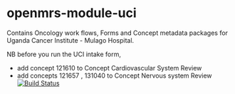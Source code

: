 # openmrs-module-uci
Contains Oncology work flows, Forms and Concept metadata packages for Uganda Cancer Institute - Mulago Hospital.

NB before you run the UCI intake form,

* add concept 121610  to Concept Cardiovascular System Review 
* add concepts 121657  , 131040  to Concept Nervous system Review 
[![Build Status](https://travis-ci.com/UCI-BAHMNI/openmrs-module-uci.svg?branch=master)](https://travis-ci.com/UCI-BAHMNI/openmrs-module-uci)
